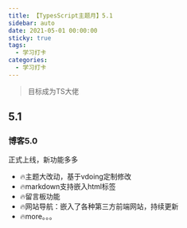 ```yaml
---
title: 【TypesScript主题月】5.1
sidebar: auto
date: 2021-05-01 00:00:00
sticky: true
tags: 
  - 学习打卡
categories: 
  - 学习打卡
---
```


> 目标成为TS大佬

<!-- more -->

## 5.1
### 博客5.0
正式上线，新功能多多
- 🔥主题大改动，基于vdoing定制修改
- 🔥markdown支持嵌入html标签
- 🔥留言板功能
- 🔥网站导航：嵌入了各种第三方前端网站，持续更新
- 🔥more。。。